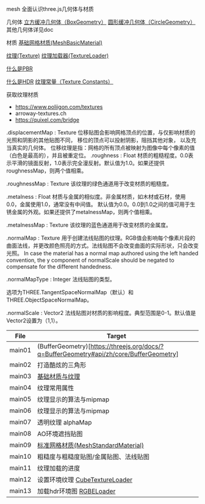 mesh 全面认识three.js几何体与材质

几何体
[立方缓冲几何体（BoxGeometry）](https://threejs.org/docs/#api/zh/geometries/BoxGeometry)
[圆形缓冲几何体（CircleGeometry）](https://threejs.org/docs/?q=geometry#api/zh/geometries/CircleGeometry)
其他几何体详见doc

材质
[基础网格材质(MeshBasicMaterial)](https://threejs.org/docs/#api/zh/materials/MeshBasicMaterial)

[纹理(Texture)](https://threejs.org/docs/?q=Text#api/zh/textures/Texture)
[纹理加载器(TextureLoader)](https://threejs.org/docs/?q=TextureLoader#api/zh/loaders/TextureLoader)


[什么是PBR](https://zhuanlan.zhihu.com/p/342484575)

[什么是HDR](https://www.zhihu.com/question/19774840)
[纹理常量（Texture Constants）](https://threejs.org/docs/?q=texture#api/zh/constants/Textures)

获取纹理材质
- https://www.poliigon.com/textures
- arroway-textures.ch
- https://quixel.com/bridge

.displacementMap : Texture
位移贴图会影响网格顶点的位置，与仅影响材质的光照和阴影的其他贴图不同，
移位的顶点可以投射阴影，阻挡其他对象， 以及充当真实的几何体。
位移纹理是指：网格的所有顶点被映射为图像中每个像素的值（白色是最高的），并且被重定位。
.roughness : Float
材质的粗糙程度。0.0表示平滑的镜面反射，1.0表示完全漫反射。默认值为1.0。如果还提供roughnessMap，则两个值相乘。

.roughnessMap : Texture
该纹理的绿色通道用于改变材质的粗糙度。

.metalness : Float
材质与金属的相似度。非金属材质，如木材或石材，使用0.0，金属使用1.0，通常没有中间值。 默认值为0.0。0.0到1.0之间的值可用于生锈金属的外观。如果还提供了metalnessMap，则两个值相乘。

.metalnessMap : Texture
该纹理的蓝色通道用于改变材质的金属度。

.normalMap : Texture
用于创建法线贴图的纹理。RGB值会影响每个像素片段的曲面法线，并更改颜色照亮的方式。法线贴图不会改变曲面的实际形状，只会改变光照。 In case the material has a normal map authored using the left handed convention, the y component of normalScale should be negated to compensate for the different handedness.

.normalMapType : Integer
法线贴图的类型。

选项为THREE.TangentSpaceNormalMap（默认）和THREE.ObjectSpaceNormalMap。

.normalScale : Vector2
法线贴图对材质的影响程度。典型范围是0-1。默认值是Vector2设置为（1,1）。

| File   | Target                                      |
| ------ | ------------------------------------------- |
| main01 | (BufferGeometry)[https://threejs.org/docs/?q=BufferGeometry#api/zh/core/BufferGeometry]                 |
| main02 | 打造酷炫的三角形                        |
| main03 | [基础材质与纹理](https://threejs.org/docs/#api/zh/materials/MeshBasicMaterial)                           |
| main04 | 纹理常用属性                              |
| main05 | 纹理显示的算法与mipmap |
| main06 | 纹理显示的算法与mipmap                    |
| main07 | 透明纹理 alphaMap                    |
| main08 | AO环境遮挡贴图              |
| main09 | [标准网格材质(MeshStandardMaterial) ](https://threejs.org/docs/?q=MeshStandardMaterial#api/zh/materials/MeshStandardMaterial)                           |
| main10   | 粗糙度与粗糙度贴图/金属贴图、法线贴图               |
| main11   | 纹理加载的进度              |
| main12   | 设置环境纹理 [CubeTextureLoader](https://threejs.org/docs/?q=CubeTextureLoader#api/zh/loaders/CubeTextureLoader)   |
| main13   | 加载hdr环境图 [RGBELoader](https://threejs.org/docs/?q=DataTexture#api/zh/loaders/DataTextureLoader)|






